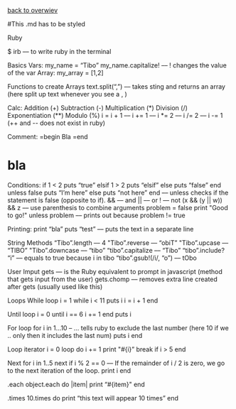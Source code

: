 [back to overwiev](/../..)

#This .md has to be styled

Ruby

$ irb –– to write ruby in the terminal

Basics
Vars:
my_name = “Tibo”
my_name.capitalize! –– ! changes the value of the var
Array:
my_array = [1,2]

Functions to create Arrays
text.split(“,”) –– takes sting and returns an array (here split up text whenever you see a , )

Calc:
Addition (+)
Subtraction (-)
Multiplication (*)
Division (/)
Exponentiation (**)
Modulo (%)
i = i + 1 –– i += 1 –– i *= 2 –– i /= 2 –– i -= 1 (++ and -- does not exist in ruby)

Comment:
=begin
Bla
=end
# bla

Conditions:
if 1 < 2 puts “true” elsif 1 > 2 puts “elsif” else puts “false” end
unless false puts “I’m here” else puts “not here” end –– unless checks if the statement is false (opposite to if).
&& –– and  || –– or  ! –– not
(x && (y || w)) && z –– use parenthesis to combine arguments
problem = false 
print "Good to go!" unless problem –– prints out because problem != true

Printing:
print “bla”
puts “test” –– puts the text in a separate line

String Methods
“Tibo”.length –– 4
"Tibo”.reverse –– “obiT” 
"Tibo”.upcase –– “TIBO” 
"Tibo”.downcase –– “tibo”
“tibo”.capitalize –– “Tibo”
“tibo”.include? “i” –– equals to true because i in tibo
“tibo”.gsub!(/i/, “o”) –– tObo

User Imput
gets –– is the Ruby equivalent to prompt in javascript (method that gets input from the user)
gets.chomp –– removes extra line created after gets (usually used like this)

Loops
While loop
i = 1
while i < 11
  puts i
  i = i + 1
end

Until loop
i = 0
until i == 6
i += 1
end
puts i

For loop
for i in 1…10 – … tells ruby to exclude the last number (here 10 if we .. only then it includes the last num)
  puts i
end

Loop iterator
i = 0
loop do 
i += 1
print "#{i}”
break if i > 5
end

Next
for i in 1..5
next if i % 2 == 0 –– If the remainder of i / 2 is zero, we go to the next iteration of the loop.
print i
end

.each
object.each do |item|
  print “#{item}"
end

.times
10.times do
  print “this text will appear 10 times”
end